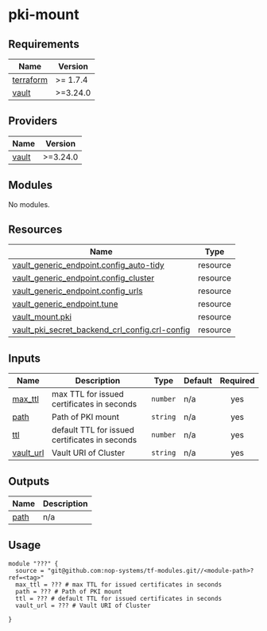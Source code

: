 # pki-mount

<!-- BEGIN_TF_DOCS -->
## Requirements

| Name | Version |
|------|---------|
| <a name="requirement_terraform"></a> [terraform](#requirement\_terraform) | >= 1.7.4 |
| <a name="requirement_vault"></a> [vault](#requirement\_vault) | >=3.24.0 |

## Providers

| Name | Version |
|------|---------|
| <a name="provider_vault"></a> [vault](#provider\_vault) | >=3.24.0 |

## Modules

No modules.

## Resources

| Name | Type |
|------|------|
| [vault_generic_endpoint.config_auto-tidy](https://registry.terraform.io/providers/hashicorp/vault/latest/docs/resources/generic_endpoint) | resource |
| [vault_generic_endpoint.config_cluster](https://registry.terraform.io/providers/hashicorp/vault/latest/docs/resources/generic_endpoint) | resource |
| [vault_generic_endpoint.config_urls](https://registry.terraform.io/providers/hashicorp/vault/latest/docs/resources/generic_endpoint) | resource |
| [vault_generic_endpoint.tune](https://registry.terraform.io/providers/hashicorp/vault/latest/docs/resources/generic_endpoint) | resource |
| [vault_mount.pki](https://registry.terraform.io/providers/hashicorp/vault/latest/docs/resources/mount) | resource |
| [vault_pki_secret_backend_crl_config.crl-config](https://registry.terraform.io/providers/hashicorp/vault/latest/docs/resources/pki_secret_backend_crl_config) | resource |

## Inputs

| Name | Description | Type | Default | Required |
|------|-------------|------|---------|:--------:|
| <a name="input_max_ttl"></a> [max\_ttl](#input\_max\_ttl) | max TTL for issued certificates in seconds | `number` | n/a | yes |
| <a name="input_path"></a> [path](#input\_path) | Path of PKI mount | `string` | n/a | yes |
| <a name="input_ttl"></a> [ttl](#input\_ttl) | default TTL for issued certificates in seconds | `number` | n/a | yes |
| <a name="input_vault_url"></a> [vault\_url](#input\_vault\_url) | Vault URI of Cluster | `string` | n/a | yes |

## Outputs

| Name | Description |
|------|-------------|
| <a name="output_path"></a> [path](#output\_path) | n/a |

## Usage

```hcl
module "???" {
  source = "git@github.com:nop-systems/tf-modules.git//<module-path>?ref=<tag>"
  max_ttl = ??? # max TTL for issued certificates in seconds
  path = ??? # Path of PKI mount
  ttl = ??? # default TTL for issued certificates in seconds
  vault_url = ??? # Vault URI of Cluster
    
}
```
<!-- END_TF_DOCS -->
